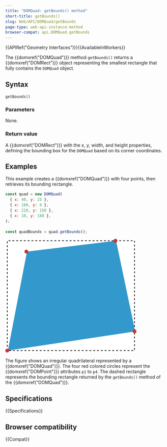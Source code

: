 ```yaml
---
title: "DOMQuad: getBounds() method"
short-title: getBounds()
slug: Web/API/DOMQuad/getBounds
page-type: web-api-instance-method
browser-compat: api.DOMQuad.getBounds
---
```


{{APIRef("Geometry Interfaces")}}{{AvailableInWorkers}}

The {{domxref("DOMQuad")}} method
`getBounds()` returns a {{domxref("DOMRect")}} object representing the smallest rectangle that fully contains the `DOMQuad` object.

## Syntax

```js-nolint
getBounds()
```

### Parameters

None.

### Return value

A {{domxref("DOMRect")}} with the x, y, width, and height properties, defining the bounding box for the `DOMQuad` based on its corner coordinates.

## Examples

This example creates a {{domxref("DOMQuad")}} with four points, then retrieves its bounding rectangle.

```js
const quad = new DOMQuad(
  { x: 40, y: 25 },
  { x: 180, y: 8 },
  { x: 210, y: 150 },
  { x: 10, y: 180 },
);

const quadBounds = quad.getBounds();
```

![An irregular quadrilateral with none of the sides being vertical or horizontal. Its four corners are marked with red circles. Around this quadrilateral is a dashed rectangle. All sides of this rectangle are vertical or horizontal and tangent the quadrilateral.](./domquad.svg)

The figure shows an irregular quadrilateral represented by a {{domxref("DOMQuad")}}. The four red colored circles represent the {{domxref("DOMPoint")}} attributes `p1` to `p4`. The dashed rectangle represents the bounding rectangle returned by the `getBounds()` method of the {{domxref("DOMQuad")}}.

## Specifications

{{Specifications}}

## Browser compatibility

{{Compat}}
